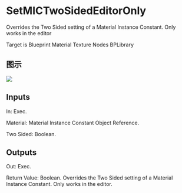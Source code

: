 # SetMICTwoSidedEditorOnly

Overrides the Two Sided setting of a Material Instance Constant. Only works in the editor

Target is Blueprint Material Texture Nodes BPLibrary

## 图示

![]($-20221218-20393963.png)

## Inputs

In: Exec.

Material: Material Instance Constant Object Reference.

Two Sided: Boolean.  

## Outputs

Out: Exec.

Return Value: Boolean. Overrides the Two Sided setting of a Material Instance Constant. Only works in the editor.

